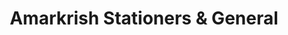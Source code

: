 ---
title: "Amarkrish Stationers & General"
url: /amaravati/amarkrish-stationers-and-general/
shop: supermarket
---